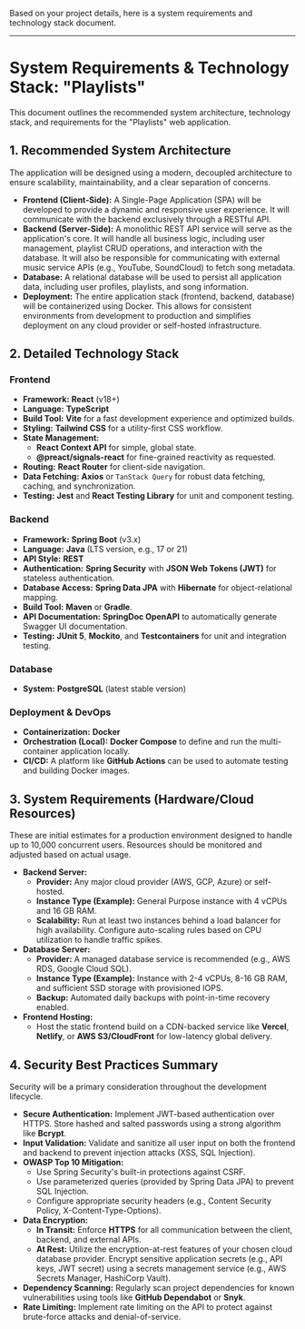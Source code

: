 Based on your project details, here is a system requirements and technology stack document.

***

# System Requirements & Technology Stack: "Playlists"

This document outlines the recommended system architecture, technology stack, and requirements for the "Playlists" web application.

## 1. Recommended System Architecture

The application will be designed using a modern, decoupled architecture to ensure scalability, maintainability, and a clear separation of concerns.

*   **Frontend (Client-Side):** A Single-Page Application (SPA) will be developed to provide a dynamic and responsive user experience. It will communicate with the backend exclusively through a RESTful API.
*   **Backend (Server-Side):** A monolithic REST API service will serve as the application's core. It will handle all business logic, including user management, playlist CRUD operations, and interaction with the database. It will also be responsible for communicating with external music service APIs (e.g., YouTube, SoundCloud) to fetch song metadata.
*   **Database:** A relational database will be used to persist all application data, including user profiles, playlists, and song information.
*   **Deployment:** The entire application stack (frontend, backend, database) will be containerized using Docker. This allows for consistent environments from development to production and simplifies deployment on any cloud provider or self-hosted infrastructure.



## 2. Detailed Technology Stack

### Frontend

*   **Framework:** **React** (v18+)
*   **Language:** **TypeScript**
*   **Build Tool:** **Vite** for a fast development experience and optimized builds.
*   **Styling:** **Tailwind CSS** for a utility-first CSS workflow.
*   **State Management:**
    *   **React Context API** for simple, global state.
    *   **@preact/signals-react** for fine-grained reactivity as requested.
*   **Routing:** **React Router** for client-side navigation.
*   **Data Fetching:** **Axios** or `TanStack Query` for robust data fetching, caching, and synchronization.
*   **Testing:** **Jest** and **React Testing Library** for unit and component testing.

### Backend

*   **Framework:** **Spring Boot** (v3.x)
*   **Language:** **Java** (LTS version, e.g., 17 or 21)
*   **API Style:** **REST**
*   **Authentication:** **Spring Security** with **JSON Web Tokens (JWT)** for stateless authentication.
*   **Database Access:** **Spring Data JPA** with **Hibernate** for object-relational mapping.
*   **Build Tool:** **Maven** or **Gradle**.
*   **API Documentation:** **SpringDoc OpenAPI** to automatically generate Swagger UI documentation.
*   **Testing:** **JUnit 5**, **Mockito**, and **Testcontainers** for unit and integration testing.

### Database

*   **System:** **PostgreSQL** (latest stable version)

### Deployment & DevOps

*   **Containerization:** **Docker**
*   **Orchestration (Local):** **Docker Compose** to define and run the multi-container application locally.
*   **CI/CD:** A platform like **GitHub Actions** can be used to automate testing and building Docker images.

## 3. System Requirements (Hardware/Cloud Resources)

These are initial estimates for a production environment designed to handle up to 10,000 concurrent users. Resources should be monitored and adjusted based on actual usage.

*   **Backend Server:**
    *   **Provider:** Any major cloud provider (AWS, GCP, Azure) or self-hosted.
    *   **Instance Type (Example):** General Purpose instance with 4 vCPUs and 16 GB RAM.
    *   **Scalability:** Run at least two instances behind a load balancer for high availability. Configure auto-scaling rules based on CPU utilization to handle traffic spikes.
*   **Database Server:**
    *   **Provider:** A managed database service is recommended (e.g., AWS RDS, Google Cloud SQL).
    *   **Instance Type (Example):** Instance with 2-4 vCPUs, 8-16 GB RAM, and sufficient SSD storage with provisioned IOPS.
    *   **Backup:** Automated daily backups with point-in-time recovery enabled.
*   **Frontend Hosting:**
    *   Host the static frontend build on a CDN-backed service like **Vercel**, **Netlify**, or **AWS S3/CloudFront** for low-latency global delivery.

## 4. Security Best Practices Summary

Security will be a primary consideration throughout the development lifecycle.

*   **Secure Authentication:** Implement JWT-based authentication over HTTPS. Store hashed and salted passwords using a strong algorithm like **Bcrypt**.
*   **Input Validation:** Validate and sanitize all user input on both the frontend and backend to prevent injection attacks (XSS, SQL Injection).
*   **OWASP Top 10 Mitigation:**
    *   Use Spring Security's built-in protections against CSRF.
    *   Use parameterized queries (provided by Spring Data JPA) to prevent SQL Injection.
    *   Configure appropriate security headers (e.g., Content Security Policy, X-Content-Type-Options).
*   **Data Encryption:**
    *   **In Transit:** Enforce **HTTPS** for all communication between the client, backend, and external APIs.
    *   **At Rest:** Utilize the encryption-at-rest features of your chosen cloud database provider. Encrypt sensitive application secrets (e.g., API keys, JWT secret) using a secrets management service (e.g., AWS Secrets Manager, HashiCorp Vault).
*   **Dependency Scanning:** Regularly scan project dependencies for known vulnerabilities using tools like **GitHub Dependabot** or **Snyk**.
*   **Rate Limiting:** Implement rate limiting on the API to protect against brute-force attacks and denial-of-service.
